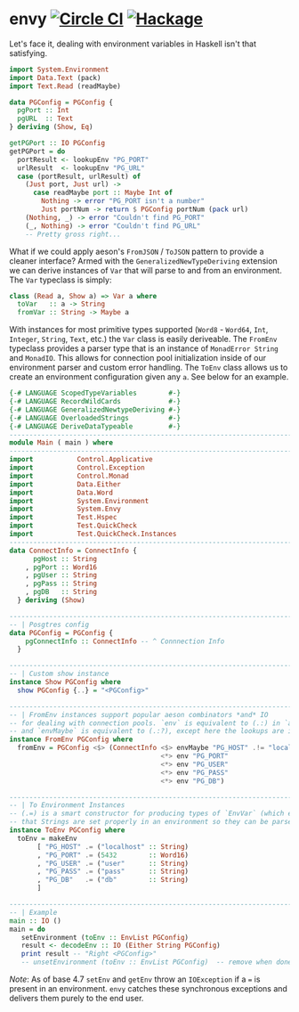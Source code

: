 envy [![Circle CI](https://circleci.com/gh/dmjio/envy.svg?style=svg)](https://circleci.com/gh/dmjio/envy) [![Hackage](https://img.shields.io/hackage/v/envy.svg?style=flat)](https://hackage.haskell.org/package/envy)
===================
Let's face it, dealing with environment variables in Haskell isn't that satisfying.

```haskell
import System.Environment
import Data.Text (pack)
import Text.Read (readMaybe)

data PGConfig = PGConfig {
  pgPort :: Int
  pgURL  :: Text
} deriving (Show, Eq)

getPGPort :: IO PGConfig
getPGPort = do
  portResult <- lookupEnv "PG_PORT"
  urlResult  <- lookupEnv "PG_URL"
  case (portResult, urlResult) of
    (Just port, Just url) ->
      case readMaybe port :: Maybe Int of
        Nothing -> error "PG_PORT isn't a number"
        Just portNum -> return $ PGConfig portNum (pack url)
    (Nothing, _) -> error "Couldn't find PG_PORT"    
    (_, Nothing) -> error "Couldn't find PG_URL"    
    -- Pretty gross right...
```
What if we could apply aeson's `FromJSON` / `ToJSON` pattern to provide a cleaner interface? Armed with the `GeneralizedNewTypeDeriving` extension we can derive instances of `Var` that will parse to and from an environment. The `Var` typeclass is simply:
```haskell
class (Read a, Show a) => Var a where
  toVar   :: a -> String
  fromVar :: String -> Maybe a
```
With instances for most primitive types supported (`Word8` - `Word64`, `Int`, `Integer`, `String`, `Text`, etc.) the `Var` class is easily deriveable. The `FromEnv` typeclass provides a parser type that is an instance of `MonadError String` and `MonadIO`. This allows for connection pool initialization inside of our environment parser and custom error handling. The `ToEnv` class allows us to create an environment configuration given any `a`. See below for an example.

```haskell
{-# LANGUAGE ScopedTypeVariables        #-}
{-# LANGUAGE RecordWildCards            #-}
{-# LANGUAGE GeneralizedNewtypeDeriving #-}
{-# LANGUAGE OverloadedStrings          #-}
{-# LANGUAGE DeriveDataTypeable         #-}
------------------------------------------------------------------------------
module Main ( main ) where
------------------------------------------------------------------------------
import           Control.Applicative
import           Control.Exception
import           Control.Monad
import           Data.Either
import           Data.Word
import           System.Environment
import           System.Envy
import           Test.Hspec
import           Test.QuickCheck
import           Test.QuickCheck.Instances
------------------------------------------------------------------------------
data ConnectInfo = ConnectInfo {
      pgHost :: String
    , pgPort :: Word16
    , pgUser :: String
    , pgPass :: String
    , pgDB   :: String
  } deriving (Show)

------------------------------------------------------------------------------
-- | Posgtres config
data PGConfig = PGConfig {
    pgConnectInfo :: ConnectInfo -- ^ Connnection Info
  } 

------------------------------------------------------------------------------
-- | Custom show instance
instance Show PGConfig where
  show PGConfig {..} = "<PGConfig>"

------------------------------------------------------------------------------
-- | FromEnv instances support popular aeson combinators *and* IO
-- for dealing with connection pools. `env` is equivalent to (.:) in `aeson`
-- and `envMaybe` is equivalent to (.:?), except here the lookups are impure.
instance FromEnv PGConfig where
  fromEnv = PGConfig <$> (ConnectInfo <$> envMaybe "PG_HOST" .!= "localhost"
                                      <*> env "PG_PORT"
                                      <*> env "PG_USER" 
                                      <*> env "PG_PASS" 
                                      <*> env "PG_DB")

------------------------------------------------------------------------------
-- | To Environment Instances
-- (.=) is a smart constructor for producing types of `EnvVar` (which ensures
-- that Strings are set properly in an environment so they can be parsed properly
instance ToEnv PGConfig where
  toEnv = makeEnv 
       [ "PG_HOST" .= ("localhost" :: String)
       , "PG_PORT" .= (5432        :: Word16)
       , "PG_USER" .= ("user"      :: String)
       , "PG_PASS" .= ("pass"      :: String)
       , "PG_DB"   .= ("db"        :: String)
       ]

------------------------------------------------------------------------------
-- | Example
main :: IO ()
main = do
   setEnvironment (toEnv :: EnvList PGConfig)
   result <- decodeEnv :: IO (Either String PGConfig)
   print result -- "Right <PGConfig>"
   -- unsetEnvironment (toEnv :: EnvList PGConfig)  -- remove when done
```

*Note*: As of base 4.7 `setEnv` and `getEnv` throw an `IOException` if a `=` is present in an environment. `envy` catches these synchronous exceptions and delivers them
purely to the end user.
